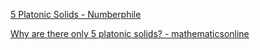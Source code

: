 [5 Platonic Solids - Numberphile](https://youtu.be/gVzu1_12FUc?si=fzX0Qzoxv28Yuz7A)

[Why are there only 5 platonic solids? - mathematicsonline](https://youtu.be/02dWXkfXPmQ?si=QFZVijGCMSBnL4tM)
